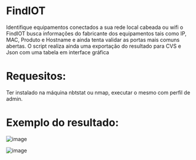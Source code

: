 # FindIOT
Identifique equipamentos conectados a sua rede local cabeada ou wifi o FindIOT busca informações do fabricante dos equipamentos tais como IP, MAC, Produto e Hostname e ainda tenta validar as portas mais comuns abertas.
O script realiza ainda uma exportação do resultado para CVS e Json com uma tabela em interface gráfica

# Requesitos:
Ter instalado na máquina nbtstat ou nmap, executar o mesmo com perfil de admin.


# Exemplo do resultado:

![image](https://github.com/user-attachments/assets/82081e9d-8ffa-4aca-a23f-512d48858bef)



![image](https://github.com/user-attachments/assets/a6151a4a-3852-4276-8e11-7f435cfb14b4)
